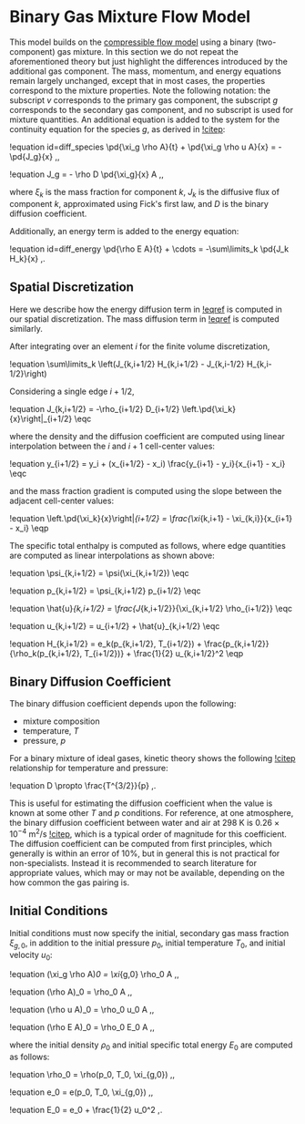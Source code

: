 # Binary Gas Mixture Flow Model

This model builds on the
[compressible flow model](modules/thermal_hydraulics/theory_manual/vace_model/index.md)
using a binary (two-component) gas mixture. In this section we do not repeat the
aforementioned theory but just highlight the differences introduced by the additional gas
component.
The mass, momentum, and energy equations remain largely unchanged, except that
in most cases, the properties correspond to the mixture properties.
Note the following notation: the subscript $v$ corresponds to the primary gas component,
the subscript $g$ corresponds to the secondary gas component, and no subscript
is used for mixture quantities.
An additional equation is added to the system for the continuity equation
for the species $g$, as derived in [!citep](hansel2018ncgs):

!equation id=diff_species
\pd{\xi_g \rho A}{t} + \pd{\xi_g \rho u A}{x} = -\pd{J_g}{x} \,,

!equation
J_g = - \rho D \pd{\xi_g}{x} A \,,

where $\xi_k$ is the mass fraction for component $k$, $J_k$ is the diffusive flux of component $k$,
approximated using Fick's first law, and $D$ is the binary diffusion coefficient.

Additionally, an energy term is added to the energy equation:

!equation id=diff_energy
\pd{\rho E A}{t} + \cdots = -\sum\limits_k \pd{J_k H_k}{x} \,.

## Spatial Discretization

Here we describe how the energy diffusion term in [!eqref](diff_energy) is computed in our spatial discretization. The mass diffusion term in [!eqref](diff_species) is computed similarly.

After integrating over an element $i$ for the finite volume discretization,

!equation
\sum\limits_k \left(J_{k,i+1/2} H_{k,i+1/2} - J_{k,i-1/2} H_{k,i-1/2}\right)

Considering a single edge $i+1/2$,

!equation
J_{k,i+1/2} = -\rho_{i+1/2} D_{i+1/2} \left.\pd{\xi_k}{x}\right|_{i+1/2} \eqc

where the density and the diffusion coefficient are computed using linear interpolation between the $i$ and $i+1$ cell-center values:

!equation
y_{i+1/2} = y_i + (x_{i+1/2} - x_i) \frac{y_{i+1} - y_i}{x_{i+1} - x_i} \eqc

and the mass fraction gradient is computed using the slope between the adjacent cell-center values:

!equation
\left.\pd{\xi_k}{x}\right|_{i+1/2} = \frac{\xi_{k,i+1} - \xi_{k,i}}{x_{i+1} - x_i} \eqp

The specific total enthalpy is computed as follows, where edge quantities are computed as linear interpolations as shown above:

!equation
\psi_{k,i+1/2} = \psi(\xi_{k,i+1/2}) \eqc

!equation
p_{k,i+1/2} = \psi_{k,i+1/2} p_{i+1/2} \eqc

!equation
\hat{u}_{k,i+1/2} = \frac{J_{k,i+1/2}}{\xi_{k,i+1/2} \rho_{i+1/2}} \eqc

!equation
u_{k,i+1/2} = u_{i+1/2} + \hat{u}_{k,i+1/2} \eqc

!equation
H_{k,i+1/2} = e_k(p_{k,i+1/2}, T_{i+1/2}) + \frac{p_{k,i+1/2}}{\rho_k(p_{k,i+1/2}, T_{i+1/2})} + \frac{1}{2} u_{k,i+1/2}^2 \eqp

## Binary Diffusion Coefficient

The binary diffusion coefficient depends upon the following:

- mixture composition
- temperature, $T$
- pressure, $p$

For a binary mixture of ideal gases, kinetic theory shows the following [!citep](incropera2002)
relationship for temperature and pressure:

!equation
D \propto \frac{T^{3/2}}{p} \,.

This is useful for estimating the diffusion coefficient when the value is known
at some other $T$ and $p$ conditions.
For reference, at one atmosphere, the binary diffusion coefficient between
water and air at 298 K is $0.26\times 10^{-4}$ m$^2$/s [!citep](incropera2002),
which is a typical order of magnitude for this coefficient.
The diffusion coefficient can be computed from first principles, which
generally is within an error of 10%, but in general this is not practical for
non-specialists. Instead it is recommended to search literature for appropriate
values, which may or may not be available, depending on the how common the
gas pairing is.

## Initial Conditions

Initial conditions must now specify the initial, secondary gas mass fraction $\xi_{g,0}$,
in addition to the initial pressure $p_0$, initial temperature $T_0$, and
initial velocity $u_0$:

!equation
(\xi_g \rho A)_0 = \xi_{g,0} \rho_0 A \,,

!equation
(\rho A)_0 = \rho_0 A \,,

!equation
(\rho u A)_0 = \rho_0 u_0 A \,,

!equation
(\rho E A)_0 = \rho_0 E_0 A \,,

where the initial density $\rho_0$ and initial specific total energy $E_0$
are computed as follows:

!equation
\rho_0 = \rho(p_0, T_0, \xi_{g,0}) \,,

!equation
e_0 = e(p_0, T_0, \xi_{g,0}) \,,

!equation
E_0 = e_0 + \frac{1}{2} u_0^2 \,.
